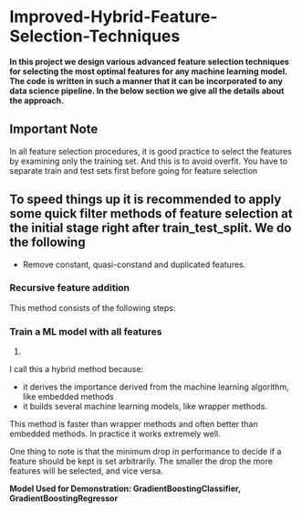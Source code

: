 # Improved-Hybrid-Feature-Selection-Techniques

**In this project we design various advanced feature selection techniques for selecting the most optimal features for any machine learning model. The code is written in such a manner that it can be incorporated to any data science pipeline. In the below section we give all the details about the approach.**

## Important Note

In all feature selection procedures, it is good practice to select the features by examining only the training set. And this is to avoid overfit.
You have to separate train and test sets first before going for feature selection

## To speed things up it is recommended to apply some quick filter methods of feature selection at the initial stage right after train_test_split. We do the following

* Remove constant, quasi-constand and duplicated features.

### Recursive feature addition

This method consists of the following steps:

### Train a ML model with all features

1. 

I call this a hybrid method because:

- it derives the importance derived from the machine learning algorithm, like embedded methods
- it builds several machine learning models, like wrapper methods.

This method is faster than wrapper methods and often better than embedded methods. In practice it works extremely well. 

One thing to note is that the minimum drop in performance to decide if a feature should be kept is set arbitrarily. The smaller the drop the more features will be selected, and vice versa.

**Model Used for Demonstration: GradientBoostingClassifier, GradientBoostingRegressor**



